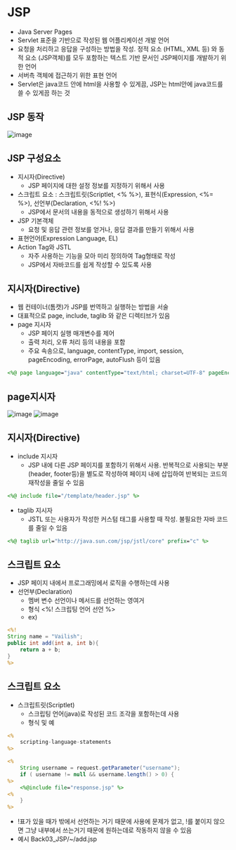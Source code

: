 # JSP
- Java Server Pages
- Servlet 표준을 기반으로 작성된 웹 어플리케이션 개발 언어
- 요청을 처리하고 응답을 구성하는 방법을 작성. 정적 요소 (HTML, XML 등) 와 동적 요소 (JSP객체)를 모두 포함하는 텍스트 기반 문서인 JSP페이지를 개발하기 위한 언어
- 서버측 객체에 접근하기 위한 표현 언어
- Servlet은 java코드 안에 html을 사용할 수 있게끔, JSP는 html안에 java코드를 쓸 수 있게끔 하는 것

## JSP 동작
![image](https://user-images.githubusercontent.com/109258380/210179382-e85e1af6-2772-471f-9ac7-38674adb927c.png)

## JSP 구성요소
- 지시자(Directive)
  - JSP 페이지에 대한 설정 정보를 지정하기 위해서 사용
- 스크립트 요소 : 스크립트릿(Scriptlet, <% %>), 표현식(Expression, <%= %>), 선언부(Declaration, <%! %>)
  - JSP에서 문서의 내용을 동적으로 생성하기 위해서 사용
- JSP 기본객체
  - 요청 및 응답 관련 정보를 얻거나, 응답 결과를 만들기 위해서 사용
- 표현언어(Expression Language, EL)
- Action Tag와 JSTL
  - 자주 사용하는 기능을 모아 미리 정의하여 Tag형태로 작성
  - JSP에서 자바코드를 쉽게 작성할 수 있도록 사용

## 지시자(Directive)
- 웹 컨테이너(톰캣)가 JSP를 번역하고 실행하는 방법을 서술
- 대표적으로 page, include, taglib 와 같은 디렉티브가 있음
- page 지시자
  - JSP 페이지 실행 매개변수를 제어
  - 출력 처리, 오류 처리 등의 내용을 포함
  - 주요 속송으로, language, contentType, import, session, pageEncoding, errorPage, autoFlush 등이 있음
```jsp
<%@ page language="java" contentType="text/html; charset=UTF-8" pageEncoding="UTF-8"%>
```

## page지시자
![image](https://user-images.githubusercontent.com/109258380/210179670-1d426623-712f-41d6-bc9d-6a102c3979cc.png)
![image](https://user-images.githubusercontent.com/109258380/210179702-05550194-907a-4813-8330-1846359b79f6.png)

## 지시자(Directive)
- include 지시자
  - JSP 내에 다른 JSP 페이지를 포함하기 위해서 사용. 반복적으로 사용되는 부분(header, footer등)을 별도로 작성하여 페이지 내에 삽입하여 반복되는 코드의 재작성을 줄일 수 있음
```jsp
<%@ include file="/template/header.jsp" %>
```

- taglib 지시자
  - JSTL 또는 사용자가 작성한 커스텀 태그를 사용할 때 작성. 불필요한 자바 코드를 줄일 수 있음
```jsp
<%@ taglib url="http://java.sun.com/jsp/jstl/core" prefix="c" %>
```

## 스크립트 요소
- JSP 페이지 내에서 프로그래밍에서 로직을 수행하는데 사용
- 선언부(Declaration)
  - 멤버 변수 선언이나 메서드를 선언하는 영여거
  - 형식 <%! 스크립팅 언어 선언 %>
  - ex)
```jsp
<%!
String name = "Vailish";
public int add(int a, int b){
    return a + b;
}
%>
```
## 스크립트 요소
- 스크립트릿(Scriptlet)
  - 스크립팅 언어(java)로 작성된 코드 조각을 포함하는데 사용
  - 형식 및 예
```jsp
<% 
    scripting-language-statements
%>
```
```jsp
<%
    String username = request.getParameter("username");
    if ( username != null && username.length() > 0) {
%>
    <%@include file="response.jsp" %>
<%
    }
%>
```
- !표가 있을 때가 밖에서 선언하는 거기 때문에 사용에 문제가 없고, !를 붙이지 않으면 그냥 내부에서 쓰는거기 때문에 원하는데로 작동하지 않을 수 있음
- 예시 Back03_JSP/~/add.jsp